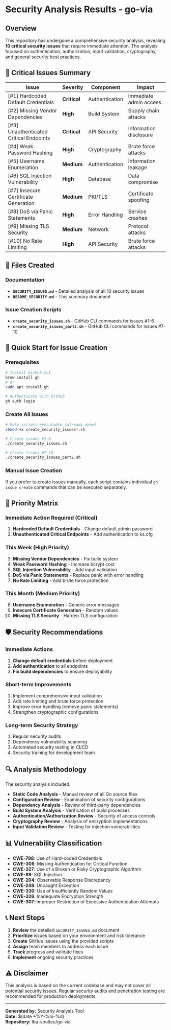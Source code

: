 # Security Analysis Results - go-via

## Overview

This repository has undergone a comprehensive security analysis, revealing **10 critical security issues** that require immediate attention. The analysis focused on authentication, authorization, input validation, cryptography, and general security best practices.

## 🚨 Critical Issues Summary

| Issue | Severity | Component | Impact |
|-------|----------|-----------|---------|
| [#1] Hardcoded Default Credentials | **Critical** | Authentication | Immediate admin access |
| [#2] Missing Vendor Dependencies | **High** | Build System | Supply chain attacks |
| [#3] Unauthenticated Critical Endpoints | **Critical** | API Security | Information disclosure |
| [#4] Weak Password Hashing | **High** | Cryptography | Brute force attacks |
| [#5] Username Enumeration | **Medium** | Authentication | Information leakage |
| [#6] SQL Injection Vulnerability | **High** | Database | Data compromise |
| [#7] Insecure Certificate Generation | **Medium** | PKI/TLS | Certificate spoofing |
| [#8] DoS via Panic Statements | **High** | Error Handling | Service crashes |
| [#9] Missing TLS Security | **Medium** | Network | Protocol attacks |
| [#10] No Rate Limiting | **High** | API Security | Brute force attacks |

## 📁 Files Created

### Documentation
- **`SECURITY_ISSUES.md`** - Detailed analysis of all 10 security issues
- **`README_SECURITY.md`** - This summary document

### Issue Creation Scripts
- **`create_security_issues.sh`** - GitHub CLI commands for issues #1-6
- **`create_security_issues_part2.sh`** - GitHub CLI commands for issues #7-10

## 🚀 Quick Start for Issue Creation

### Prerequisites
```bash
# Install GitHub CLI
brew install gh
# or
sudo apt install gh

# Authenticate with GitHub
gh auth login
```

### Create All Issues
```bash
# Make scripts executable (already done)
chmod +x create_security_issues*.sh

# Create issues #1-6
./create_security_issues.sh

# Create issues #7-10
./create_security_issues_part2.sh
```

### Manual Issue Creation
If you prefer to create issues manually, each script contains individual `gh issue create` commands that can be executed separately.

## 🎯 Priority Matrix

### Immediate Action Required (Critical)
1. **Hardcoded Default Credentials** - Change default admin password
2. **Unauthenticated Critical Endpoints** - Add authentication to ks.cfg

### This Week (High Priority)
3. **Missing Vendor Dependencies** - Fix build system
4. **Weak Password Hashing** - Increase bcrypt cost
5. **SQL Injection Vulnerability** - Add input validation
6. **DoS via Panic Statements** - Replace panic with error handling
7. **No Rate Limiting** - Add brute force protection

### This Month (Medium Priority)
8. **Username Enumeration** - Generic error messages
9. **Insecure Certificate Generation** - Random values
10. **Missing TLS Security** - Harden TLS configuration

## 🛡️ Security Recommendations

### Immediate Actions
1. **Change default credentials** before deployment
2. **Add authentication** to all endpoints
3. **Fix build dependencies** to ensure deployability

### Short-term Improvements
1. Implement comprehensive input validation
2. Add rate limiting and brute force protection
3. Improve error handling (remove panic statements)
4. Strengthen cryptographic configurations

### Long-term Security Strategy
1. Regular security audits
2. Dependency vulnerability scanning
3. Automated security testing in CI/CD
4. Security training for development team

## 🔍 Analysis Methodology

The security analysis included:
- **Static Code Analysis** - Manual review of all Go source files
- **Configuration Review** - Examination of security configurations
- **Dependency Analysis** - Review of third-party dependencies
- **Build System Analysis** - Verification of build processes
- **Authentication/Authorization Review** - Security of access controls
- **Cryptography Review** - Analysis of encryption implementations
- **Input Validation Review** - Testing for injection vulnerabilities

## 📊 Vulnerability Classification

- **CWE-798**: Use of Hard-coded Credentials
- **CWE-306**: Missing Authentication for Critical Function
- **CWE-327**: Use of a Broken or Risky Cryptographic Algorithm
- **CWE-89**: SQL Injection
- **CWE-204**: Observable Response Discrepancy
- **CWE-248**: Uncaught Exception
- **CWE-330**: Use of Insufficiently Random Values
- **CWE-326**: Inadequate Encryption Strength
- **CWE-307**: Improper Restriction of Excessive Authentication Attempts

## 📞 Next Steps

1. **Review** the detailed `SECURITY_ISSUES.md` document
2. **Prioritize** issues based on your environment and risk tolerance
3. **Create** GitHub issues using the provided scripts
4. **Assign** team members to address each issue
5. **Track** progress and validate fixes
6. **Implement** ongoing security practices

## ⚠️ Disclaimer

This analysis is based on the current codebase and may not cover all potential security issues. Regular security audits and penetration testing are recommended for production deployments.

---

**Generated by:** Security Analysis Tool  
**Date:** $(date +%Y-%m-%d)  
**Repository:** lba-soultec/go-via